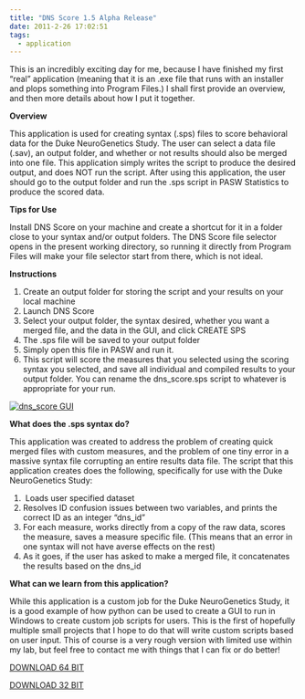 ```yaml
---
title: "DNS Score 1.5 Alpha Release"
date: 2011-2-26 17:02:51
tags:
  - application
---
```



This is an incredibly exciting day for me, because I have finished my first “real” application (meaning that it is an .exe file that runs with an installer and plops something into Program Files.) I shall first provide an overview, and then more details about how I put it together.

**Overview**

This application is used for creating syntax (.sps) files to score behavioral data for the Duke NeuroGenetics Study. The user can select a data file (.sav), an output folder, and whether or not results should also be merged into one file. This application simply writes the script to produce the desired output, and does NOT run the script. After using this application, the user should go to the output folder and run the .sps script in PASW Statistics to produce the scored data.

**Tips for Use**

Install DNS Score on your machine and create a shortcut for it in a folder close to your syntax and/or output folders. The DNS Score file selector opens in the present working directory, so running it directly from Program Files will make your file selector start from there, which is not ideal.

**Instructions**

1. Create an output folder for storing the script and your results on your local machine
2. Launch DNS Score
3. Select your output folder, the syntax desired, whether you want a merged file, and the data in the GUI, and click CREATE SPS
4. The .sps file will be saved to your output folder
5. Simply open this file in PASW and run it.
6. This script will score the measures that you selected using the scoring syntax you selected, and save all individual and compiled results to your output folder. You can rename the dns_score.sps script to whatever is appropriate for your run.

[![](http://www.vsoch.com/blog/wp-content/uploads/2011/02/dns_score-261x300.png "dns_score GUI")](http://www.vsoch.com/blog/wp-content/uploads/2011/02/dns_score.png)

**What does the .sps syntax do?**

This application was created to address the problem of creating quick merged files with custom measures, and the problem of one tiny error in a massive syntax file corrupting an entire results data file. The script that this application creates does the following, specifically for use with the Duke NeuroGenetics Study:

1.  Loads user specified dataset
2. Resolves ID confusion issues between two variables, and prints the correct ID as an integer “dns_id”
3. For each measure, works directly from a copy of the raw data, scores the measure, saves a measure specific file. (This means that an error in one syntax will not have averse effects on the rest)
4. As it goes, if the user has asked to make a merged file, it concatenates the results based on the dns_id

**What can we learn from this application?**

While this application is a custom job for the Duke NeuroGenetics Study, it is a good example of how python can be used to create a GUI to run in Windows to create custom job scripts for users. This is the first of hopefully multiple small projects that I hope to do that will write custom scripts based on user input. This of course is a very rough version with limited use within my lab, but feel free to contact me with things that I can fix or do better!

[DOWNLOAD 64 BIT](http://www.vsoch.com/LONG/Vanessa/Applications/DNS_SCORE/dns_score_setup_1.5_64bit.exe)

[DOWNLOAD 32 BIT](http://www.vsoch.com/LONG/Vanessa/Applications/DNS_SCORE/dns_score_setup_1.5_32bit.exe)


